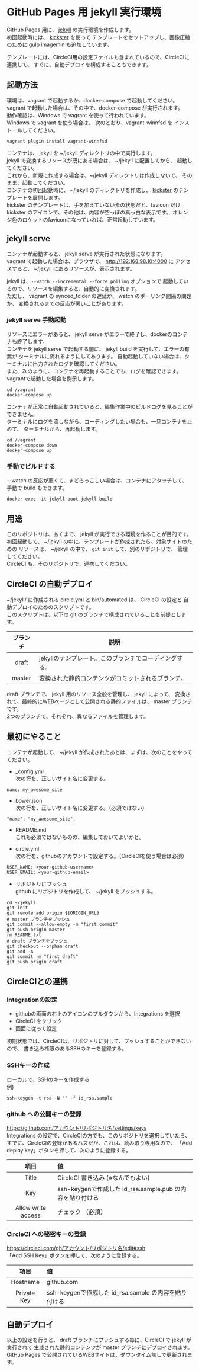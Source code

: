 GitHub Pages 用 jekyll 実行環境
==============================

GitHub Pages 用に、 [jekyll](http://jekyllrb.com/) の実行環境を作成します。  
初回起動時には、 [kickster](http://kickster.nielsenramon.com/) を使って
テンプレートをセットアップし、画像圧縮のために gulp imagemin も追加しています。  

テンプレートには、CircleCI用の設定ファイルも含まれているので、CircleCIに連携して、
すぐに、自動デプロイを構成することもできます。  

## 起動方法
環境は、vagrant で起動するか、docker-compose で起動してください。  
vagrant で起動した場合は、その中で、docker-compose が実行されます。  
動作確認は、Windows で vagrant を使って行われています。  
Windows で vagrant を使う場合は、 次のとおり、vagrant-winnfsd を
インストールしてください。  
```
vagrant plugin install vagrant-winnfsd
```
コンテナは、 jekyll を  ~/jekyll  ディレクトリの中で実行します。  
jekyll で変換するリソースが既にある場合は、 ~/jekyll  に配置してから、
起動してください。  
これから、新規に作成する場合は、~/jekyll  ディレクトリは作成しないで、
そのまま、起動してください。  
コンテナの初回起動時に、 ~/jekyll のディレクトリを作成し、
[kickster](http://kickster.nielsenramon.com/) のテンプレートを展開します。  
kickster のテンプレートは、手を加えていない素の状態だと、favicon だけ
 kickster のアイコンで、その他は、内容が空っぽの真っ白な表示です。
オレンジ色のロケットのfaviconになっていれば、正常起動しています。  

## jekyll serve
コンテナが起動すると、 jekyll serve が実行された状態になります。  
vagrant で起動した場合は、ブラウザで、 http://192.168.98.10:4000 に
アクセスすると、 ~/jekyll にあるリソースが、表示されます。   

jekyll は、```--watch --incremental --force_polling``` オプションで
起動しているので、リソースを編集すると、自動的に変換されます。  
ただし、 vagrant の synced_folder の遅延か、 watch のポーリング間隔の問題か、
変換されるまでの反応が悪いことがあります。

### jekyll serve 手動起動
リソースにエラーがあると、 jekyll serve がエラーで終了し、dockerのコンテナも終了します。  
コンテナを jekyll serve で起動する前に、 jekyll build を実行して、エラーの有無が
ターミナルに流れるようにしてあります。
自動起動していない場合は、ターミナルに出力されたログを確認してください。  
また、次のように、コンテナを再起動することでも、ログを確認できます。  
vagrantで起動した場合を例示します。  
```
cd /vagrant
docker-compose up
```
コンテナが正常に自動起動されていると、編集作業中のビルドログを見ることができません。  
ターミナルにログを流しながら、コーディングしたい場合も、一旦コンテナを止めて、
ターミナルから、再起動します。  
```
cd /vagrant
docker-compose down
docker-compose up
```

### 手動でビルドする
--watch の反応が悪くて、まどろっこしい場合は、コンテナにアタッチして、
手動で build もできます。  
```
docker exec -it jekyll-boot jekyll build
```

## 用途
このリポジトリは、あくまで、 jekyll が実行できる環境を作ることが目的です。  
初回起動して、 ~/jekyll  の中に、テンプレートが作成されたら、対象サイトのための
リソースは、 ~/jekyll の中で、 ```git init``` して、別のリポジトリで、
管理してください。  
CircleCI も、そのリポジトリで、連携してください。

## CircleCI の自動デプロイ
~/jekyll/ に作成される circle.yml と bin/automated は、 CircleCI の設定と
自動デプロイのためのスクリプトです。  
このスクリプトは、以下の git のブランチで構成されていることを前提とします。  

| ブランチ | 説明 |
|:-------:|------|
| draft   | jekyllのテンプレート。このブランチでコーディングする。 |
| master  | 変換された静的コンテンツがコミットされるブランチ。|

draft ブランチで、 jekyll 用のリソース全般を管理し、 jekyll によって、
変換されて、最終的にWEBページとして公開される静的ファイルは、 master ブランチです。  
2つのブランチで、それぞれ、異なるファイルを管理します。

## 最初にやること
コンテナが起動して、 ~/jekyll が作成されたあとは、まずは、次のことをやってください。  

* _config.yml  
次の行を、正しいサイト名に変更する。  
```
name: my_awesome_site
```

* bower.json  
次の行を、正しいサイト名に変更する。（必須ではない）  
```
"name": "my_awesome_site",
```

* README.md  
これも必須ではないものの、編集しておいてよいかと。

* circle.yml  
次の行を、githubのアカウントで設定する。（CircleCIを使う場合は必須）  
```
USER_NAME: <your-github-username>
USER_EMAIL: <your-github-email>
```

* リポジトリにプッシュ  
github にリポジトリを作成して、 ~/jekyll をプッシュする。  
```
cd ~/jekyll
git init
git remote add origin ${ORIGIN_URL}
# master ブランチをプッシュ
git commit --allow-empty -m "first commit"
git push origin master
rm README.txt
# draft ブランチをプッシュ
git checkout --orphan draft
git add -A
git commit -m "first draft"
git push origin draft
```

## CircleCIとの連携

### Integrationの設定  
* githubの画面の右上のアイコンのプルダウンから、Integrations を選択  
* CircleCI をクリック  
* 画面に従って設定

初期状態では、CircleCIは、リポジトリに対して、プッシュすることができないので、
書き込み権限のあるSSHのキーを登録する。  

### SSHキーの作成  
ローカルで、SSHのキーを作成する  
例)
```
ssh-keygen -t rsa -N "" -f id_rsa.sample
```

### github への公開キーの登録  
https://github.com/アカウント/リポジトリ名/settings/keys  
Integrations の設定で、CircleCIの方でも、このリポジトリを選択していたら、
すでに、CircleCIの登録があるハズだが、これは、読み取り専用なので、
「Add deploy key」ボタンを押して、次のように登録する。  

| 項目 |値|
|:-----:|:-----|
|Title|CircleCI 書き込み  (※なんでもよい) |
|Key  |ssh-keygenで作成した id_rsa.sample.pub の内容を貼り付ける|
|Allow write access| チェック （必須） |
   
### CircleCI への秘密キーの登録
https://circleci.com/gh/アカウント/リポジトリ名/edit#ssh  
「Add SSH Key」ボタンを押して、次のように登録する。 

| 項目 |値|
|:-----:|:-----|
|Hostname|github.com|
|Private Key|ssh-keygenで作成した id_rsa.sample の内容を貼り付ける|

## 自動デプロイ
以上の設定を行うと、 draft ブランチにプッシュする毎に、CircleCI で jekyll が実行されて
生成された静的コンテンツが master ブランチにデプロイされます。  
GitHub Pages で公開されているWEBサイトは、ダウンタイム無しで更新されます。  


